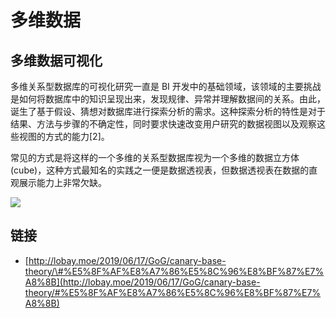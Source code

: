 # 多维数据

## 多维数据可视化

多维关系型数据库的可视化研究一直是 BI 开发中的基础领域，该领域的主要挑战是如何将数据库中的知识呈现出来，发现规律、异常并理解数据间的关系。由此，诞生了基于假设、猜想对数据库进行探索分析的需求。这种探索分析的特性是对于结果、方法与步骤的不确定性，同时要求快速改变用户研究的数据视图以及观察这些视图的方式的能力\[2\]。

常见的方式是将这样的一个多维的关系型数据库视为一个多维的数据立方体\(cube\)，这种方式最知名的实践之一便是数据透视表，但数据透视表在数据的直观展示能力上非常欠缺。

![](https://i.postimg.cc/fyWtN7Vx/image.png)

## 链接

* [http://lobay.moe/2019/06/17/GoG/canary-base-theory/\#%E5%8F%AF%E8%A7%86%E5%8C%96%E8%BF%87%E7%A8%8B](http://lobay.moe/2019/06/17/GoG/canary-base-theory/#%E5%8F%AF%E8%A7%86%E5%8C%96%E8%BF%87%E7%A8%8B)

